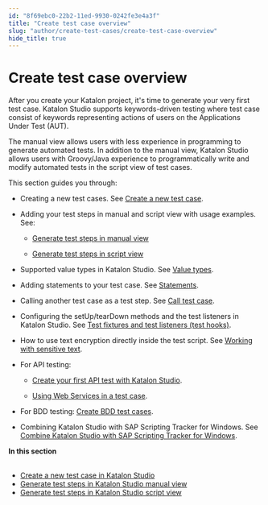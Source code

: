```yaml
---
id: "8f69ebc0-22b2-11ed-9930-0242fe3e4a3f"
title: "Create test case overview"
slug: "author/create-test-cases/create-test-case-overview"
hide_title: true
---
```


# <a id="concept-349" class="anchor_top_offset"/><a id="ariaid-title1" class="anchor_top_offset"/>Create test case overview

<p xmlns="http://www.w3.org/1999/xhtml" className="p">After you create your Katalon project, it's time to generate your very first test case. <span className="ph">Katalon Studio</span> supports keywords-driven testing where test case consist of keywords representing actions of users on the Applications Under Test (AUT).</p> 
<p xmlns="http://www.w3.org/1999/xhtml" className="p">The manual view allows users with less experience in programming to generate automated tests. In addition to the manual view, <span className="ph">Katalon Studio</span> allows users with Groovy/Java experience to programmatically write and modify automated tests in the script view of test cases.</p> 
<div xmlns="http://www.w3.org/1999/xhtml" className="p">This section  guides you through:<ul className="ul"><li className="li"><p className="p">Creating a new test cases. See <a className="xref" href="/author/create-test-cases/create-a-new-test-case-in-katalon-studio">Create a new test case</a>.</p></li><li className="li"><p className="p">Adding your test steps in manual and script view with usage examples. See:</p><ul className="ul"><li className="li"><p className="p"><a className="xref" href="/author/create-test-cases/generate-test-steps-in-katalon-studio-manual-view">Generate test steps in manual view</a></p></li><li className="li"><p className="p"><a className="xref" href="/author/create-test-cases/generate-test-steps-in-katalon-studio-script-view">Generate test steps in script view</a></p></li></ul></li><li className="li"><p className="p">Supported value types in <span className="ph">Katalon Studio</span>. See <a className="xref" href="/author/create-test-cases/value-types-in-katalon-studio">Value types</a>.</p></li><li className="li"><p className="p">Adding  statements to your test case. See <a className="xref" href="/author/create-test-cases/statements/statements-in-katalon-studio-overview">Statements</a>.</p></li><li className="li"><p className="p">Calling another test case as a test step. See <a className="xref" href="/author/create-test-cases/call-test-case-in-katalon-studio">Call test case</a>.</p></li><li className="li"><p className="p">Configuring the setUp/tearDown methods and the test listeners in <span className="ph">Katalon Studio</span>. See <a className="xref" href="/author/create-test-cases/test-fixtures-and-test-listeners-test-hooks-in-katalon-studio">Test fixtures and test listeners (test hooks)</a>.</p></li><li className="li"><p className="p">How to use text encryption directly inside the test script. See <a className="xref" href="/author/create-test-cases/working-with-sensitive-text-in-katalon-studio">Working with sensitive text</a>.</p></li><li className="li"><p className="p">For API testing:</p><ul className="ul"><li className="li"><p className="p"><a className="xref" href="/author/create-test-cases/create-your-first-api-test-with-katalon-studio">Create your first API test with Katalon Studio</a>.</p></li><li className="li"><p className="p"><a className="xref" href="/author/create-test-cases/using-web-services-in-a-test-case-in-katalon-studio">Using Web Services in a test case</a>.</p></li></ul></li><li className="li"><p className="p">For BDD testing: <a className="xref" href="/author/create-test-cases/create-bdd-test-cases-in-katalon-studio">Create BDD test cases</a>.</p></li><li className="li"><p className="p">Combining <span className="ph">Katalon Studio</span> with SAP Scripting Tracker for Windows. See <a className="xref" href="/author/create-test-cases/combine-katalon-studio-with-sap-scripting-tracker-for-windows">Combine Katalon Studio with SAP Scripting Tracker for Windows</a>.</p></li></ul></div>
<nav xmlns="http://www.w3.org/1999/xhtml" role="navigation" className="related-links"><div className="linklist"><strong>In this section</strong><br /><br /><ul className="linklist"><li className="linklist"><a className="link" href="/author/create-test-cases/create-a-new-test-case-in-katalon-studio">Create a new test case in Katalon Studio</a></li><li className="linklist"><a className="link" href="/author/create-test-cases/generate-test-steps-in-katalon-studio-manual-view">Generate test steps in Katalon Studio manual view</a></li><li className="linklist"><a className="link" href="/author/create-test-cases/generate-test-steps-in-katalon-studio-script-view">Generate test steps in Katalon Studio script view</a></li></ul></div></nav> 
